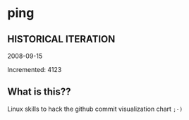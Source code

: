 # ping

## HISTORICAL ITERATION
2008-09-15

Incremented: 4123

## What is this?? 
Linux skills to hack the github commit visualization chart `;-)`
